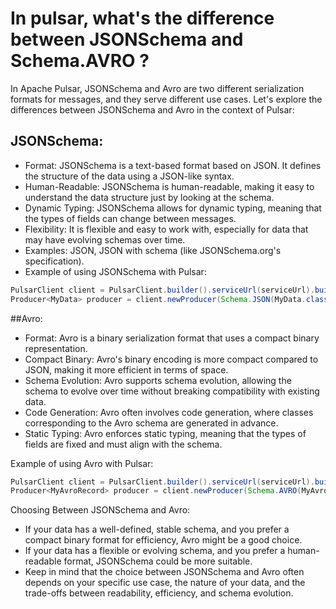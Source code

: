 # In pulsar, what's the difference between JSONSchema and Schema.AVRO ?


In Apache Pulsar, JSONSchema and Avro are two different serialization formats for messages, and they serve different use cases. Let's explore the differences between JSONSchema and Avro in the context of Pulsar:

## JSONSchema:

- Format: JSONSchema is a text-based format based on JSON. It defines the structure of the data using a JSON-like syntax.
- Human-Readable: JSONSchema is human-readable, making it easy to understand the data structure just by looking at the schema.
- Dynamic Typing: JSONSchema allows for dynamic typing, meaning that the types of fields can change between messages.
- Flexibility: It is flexible and easy to work with, especially for data that may have evolving schemas over time.
- Examples: JSON, JSON with schema (like JSONSchema.org's specification).
- Example of using JSONSchema with Pulsar:

```java
PulsarClient client = PulsarClient.builder().serviceUrl(serviceUrl).build();
Producer<MyData> producer = client.newProducer(Schema.JSON(MyData.class)).topic(topic).create();
```

##Avro:

- Format: Avro is a binary serialization format that uses a compact binary representation.
- Compact Binary: Avro's binary encoding is more compact compared to JSON, making it more efficient in terms of space.
- Schema Evolution: Avro supports schema evolution, allowing the schema to evolve over time without breaking compatibility with existing data.
- Code Generation: Avro often involves code generation, where classes corresponding to the Avro schema are generated in advance.
- Static Typing: Avro enforces static typing, meaning that the types of fields are fixed and must align with the schema.

Example of using Avro with Pulsar:

```java
PulsarClient client = PulsarClient.builder().serviceUrl(serviceUrl).build();
Producer<MyAvroRecord> producer = client.newProducer(Schema.AVRO(MyAvroRecord.class)).topic(topic).create();
```

Choosing Between JSONSchema and Avro:

- If your data has a well-defined, stable schema, and you prefer a compact binary format for efficiency, Avro might be a good choice.
- If your data has a flexible or evolving schema, and you prefer a human-readable format, JSONSchema could be more suitable.
- Keep in mind that the choice between JSONSchema and Avro often depends on your specific use case, the nature of your data, and the trade-offs between readability, efficiency, and schema evolution.